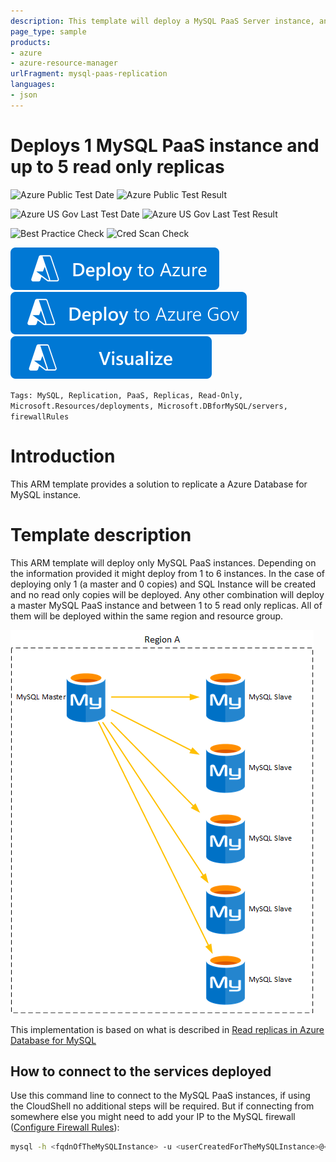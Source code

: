 ```yaml
---
description: This template will deploy a MySQL PaaS Server instance, and from 0 to 5 read only replicas. They will all be set on the same location as the master and replication will be automatically configured.
page_type: sample
products:
- azure
- azure-resource-manager
urlFragment: mysql-paas-replication
languages:
- json
---
```

# Deploys 1 MySQL PaaS instance and up to 5 read only replicas

![Azure Public Test Date](https://azurequickstartsservice.blob.core.windows.net/badges/application-workloads/mysql/mysql-paas-replication/PublicLastTestDate.svg)
![Azure Public Test Result](https://azurequickstartsservice.blob.core.windows.net/badges/application-workloads/mysql/mysql-paas-replication/PublicDeployment.svg)

![Azure US Gov Last Test Date](https://azurequickstartsservice.blob.core.windows.net/badges/application-workloads/mysql/mysql-paas-replication/FairfaxLastTestDate.svg)
![Azure US Gov Last Test Result](https://azurequickstartsservice.blob.core.windows.net/badges/application-workloads/mysql/mysql-paas-replication/FairfaxDeployment.svg)

![Best Practice Check](https://azurequickstartsservice.blob.core.windows.net/badges/application-workloads/mysql/mysql-paas-replication/BestPracticeResult.svg)
![Cred Scan Check](https://azurequickstartsservice.blob.core.windows.net/badges/application-workloads/mysql/mysql-paas-replication/CredScanResult.svg)

[![Deploy To Azure](https://raw.githubusercontent.com/Azure/azure-quickstart-templates/master/1-CONTRIBUTION-GUIDE/images/deploytoazure.svg?sanitize=true)](https://portal.azure.com/#create/Microsoft.Template/uri/https%3A%2F%2Fraw.githubusercontent.com%2FAzure%2Fazure-quickstart-templates%2Fmaster%2Fapplication-workloads%2Fmysql%2Fmysql-paas-replication%2Fazuredeploy.json)
[![Deploy To Azure US Gov](https://raw.githubusercontent.com/Azure/azure-quickstart-templates/master/1-CONTRIBUTION-GUIDE/images/deploytoazuregov.svg?sanitize=true)](https://portal.azure.us/#create/Microsoft.Template/uri/https%3A%2F%2Fraw.githubusercontent.com%2FAzure%2Fazure-quickstart-templates%2Fmaster%2Fapplication-workloads%2Fmysql%2Fmysql-paas-replication%2Fazuredeploy.json)
[![Visualize](https://raw.githubusercontent.com/Azure/azure-quickstart-templates/master/1-CONTRIBUTION-GUIDE/images/visualizebutton.svg?sanitize=true)](http://armviz.io/#/?load=https%3A%2F%2Fraw.githubusercontent.com%2FAzure%2Fazure-quickstart-templates%2Fmaster%2Fapplication-workloads%2Fmysql%2Fmysql-paas-replication%2Fazuredeploy.json)

`Tags: MySQL, Replication, PaaS, Replicas, Read-Only, Microsoft.Resources/deployments, Microsoft.DBforMySQL/servers, firewallRules`

# Introduction

This ARM template provides a solution to replicate a Azure Database for MySQL instance.

# Template description

This ARM template will deploy only MySQL PaaS instances. Depending on the information provided it might deploy from 1 to 6 instances. In the case of deploying only 1 (a master and 0 copies) and SQL Instance will be created and no read only copies will be deployed. Any other combination will deploy a master MySQL PaaS instance and between 1 to 5 read only replicas. All of them will be deployed within the same region and resource group.

![image](images/img01.png)

This implementation is based on what is described in [Read replicas in Azure Database for MySQL](https://docs.microsoft.com/azure/mysql/concepts-read-replicas)

## How to connect to the services deployed

Use this command line to connect to the MySQL PaaS instances, if using the CloudShell no additional steps will be required. But if connecting from somewhere else you might need to add your IP to the MySQL firewall ([Configure Firewall Rules](https://docs.microsoft.com/azure/mysql/howto-manage-firewall-using-portal)):

```bash
mysql -h <fqdnOfTheMySQLInstance> -u <userCreatedForTheMySQLInstance>@<fqdnOfTheMySQLInstance> -p
```
